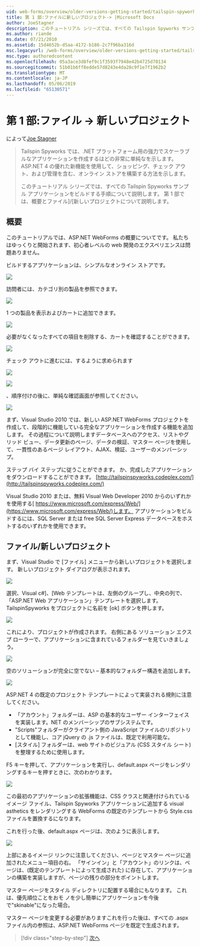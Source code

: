 ```yaml
---
uid: web-forms/overview/older-versions-getting-started/tailspin-spyworks/tailspin-spyworks-part-1
title: 第 1 部:ファイルに新しいプロジェクト-> |Microsoft Docs
author: JoeStagner
description: このチュートリアル シリーズでは、すべての Tailspin Spyworks サンプル アプリケーションをビルドする手順について説明します。 第 1 部では、概要とファイル]/[新しいプロジェクトについて説明します。
ms.author: riande
ms.date: 07/21/2010
ms.assetid: 15d4652b-d5aa-4172-b186-2c7f96ba316d
msc.legacyurl: /web-forms/overview/older-versions-getting-started/tailspin-spyworks/tailspin-spyworks-part-1
msc.type: authoredcontent
ms.openlocfilehash: 05a3ace3d8fef9c1f3593f7948e42b4725d70134
ms.sourcegitcommit: 51b01b6ff8edde57d8243e4da28c9f1e7f1962b2
ms.translationtype: MT
ms.contentlocale: ja-JP
ms.lasthandoff: 05/06/2019
ms.locfileid: "65130571"
---
```

# <a name="part-1-file--new-project"></a>第 1 部:ファイル -> 新しいプロジェクト

によって[Joe Stagner](https://github.com/JoeStagner)

> Tailspin Spyworks では、.NET プラットフォーム用の強力でスケーラブルなアプリケーションを作成するはどの非常に単純なを示します。 ASP.NET 4 の優れた新機能を使用して、ショッピング、チェック アウト、および管理を含む、オンライン ストアを構築する方法を示します。
> 
> このチュートリアル シリーズでは、すべての Tailspin Spyworks サンプル アプリケーションをビルドする手順について説明します。 第 1 部では、概要とファイル]/[新しいプロジェクトについて説明します。

## <a id="_Toc260221666"></a>  概要

このチュートリアルでは、ASP.NET WebForms の概要についてです。 私たちはゆっくりと開始されます、初心者レベルの web 開発のエクスペリエンスは問題ありません。

ビルドするアプリケーションは、シンプルなオンライン ストアです。

![](tailspin-spyworks-part-1/_static/image1.jpg)

訪問者には、カテゴリ別の製品を参照できます。

![](tailspin-spyworks-part-1/_static/image2.jpg)

1 つの製品を表示およびカートに追加できます。

![](tailspin-spyworks-part-1/_static/image3.jpg)

必要がなくなったすべての項目を削除する、カートを確認することができます。

![](tailspin-spyworks-part-1/_static/image4.jpg)

チェック アウトに進むには、するように求められます

![](tailspin-spyworks-part-1/_static/image5.jpg)

![](tailspin-spyworks-part-1/_static/image6.jpg)

、順序付けの後に、単純な確認画面が参照してください。

![](tailspin-spyworks-part-1/_static/image7.jpg)

まず、Visual Studio 2010 では、新しい ASP.NET WebForms プロジェクトを作成して、段階的に機能している完全なアプリケーションを作成する機能を追加します。 その過程について説明しますデータベースへのアクセス、リストやグリッド ビュー、データ更新のページ、データの検証、マスター ページを使用して、一貫性のあるページ レイアウト、AJAX、検証、ユーザーのメンバーシップ。

ステップ バイ ステップに従うことができます。 か、完成したアプリケーションをダウンロードすることができます。 [http://tailspinspyworks.codeplex.com/](http://tailspinspyworks.codeplex.com/)

Visual Studio 2010 または、無料 Visual Web Developer 2010 からのいずれかを使用する[ https://www.microsoft.com/express/Web/](https://www.microsoft.com/express/Web/)します。 アプリケーションをビルドするには、SQL Server または free SQL Server Express データベースをホストするのいずれかを使用できます。

## <a id="_Toc260221667"></a>  ファイル/新しいプロジェクト

まず、Visual Studio で [ファイル] メニューから新しいプロジェクトを選択します。 新しいプロジェクト ダイアログが表示されます。

![](tailspin-spyworks-part-1/_static/image8.jpg)

選択、Visual c#]、[Web テンプレートは、左側のグループし、中央の列で、「ASP.NET Web アプリケーション」テンプレートを選択します。 TailspinSpyworks をプロジェクトに名前を [ok] ボタンを押します。

![](tailspin-spyworks-part-1/_static/image9.jpg)

これにより、プロジェクトが作成されます。 右側にある ソリューション エクスプ ローラーで、アプリケーションに含まれているフォルダーを見ていきましょう。

![](tailspin-spyworks-part-1/_static/image10.jpg)

空のソリューションが完全に空でない – 基本的なフォルダー構造を追加します。

![](tailspin-spyworks-part-1/_static/image1.png)

ASP.NET 4 の既定のプロジェクト テンプレートによって実装される規則に注意してください。

- 「アカウント」フォルダーは、ASP の基本的なユーザー インターフェイスを実装します。NET のメンバーシップのサブシステムです。
- "Scripts"フォルダーがクライアント側の JavaScript ファイルのリポジトリとして機能し、コア jQuery の .js ファイルは、既定で利用可能な。
- [スタイル] フォルダーは、web サイトのビジュアル (CSS スタイル シート) を整理するために使用します。

F5 キーを押して、アプリケーションを実行し、default.aspx ページをレンダリングするキーを押すときに、次のわかります。

![](tailspin-spyworks-part-1/_static/image11.jpg)

この最初のアプリケーションの拡張機能は、CSS クラスと関連付けられているイメージ ファイル、Tailspin Spyworks アプリケーションに追加する visual asthetics をレンダリングする WebForms の既定のテンプレートから Style.css ファイルを置換するになります。

これを行った後、default.aspx ページは、次のように表示します。

![](tailspin-spyworks-part-1/_static/image12.jpg)

上部にあるイメージ リンクに注意してください、ページとマスター ページに追加されたメニュー項目の右。 「サインイン」と「アカウント」のリンクは、ページは、(既定のテンプレートによって生成された) に存在して、アプリケーションの構築を実装しますが、ページの残りの部分をポイントします。

マスター ページをスタイル ディレクトリに配置する場合にもなります。 これは、優先順位ことをおモ ノを少し簡単にアプリケーションを今後で"skinable"になった場合。

マスター ページを変更する必要がありますこれを行った後は、すべての .aspx ファイル内の参照は、ASP.NET WebForms ページを既定で生成されます。

> [!div class="step-by-step"]
> [次へ](tailspin-spyworks-part-2.md)

